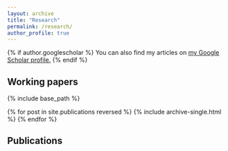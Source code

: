 ```yaml
---
layout: archive
title: "Research"
permalink: /research/
author_profile: true
---
```


{% if author.googlescholar %}
  You can also find my articles on <u><a href="{{author.googlescholar}}">my Google Scholar profile</a>.</u>
{% endif %}

Working papers
---

{% include base_path %}

{% for post in site.publications reversed %}
  {% include archive-single.html %}
{% endfor %}

Publications
---
